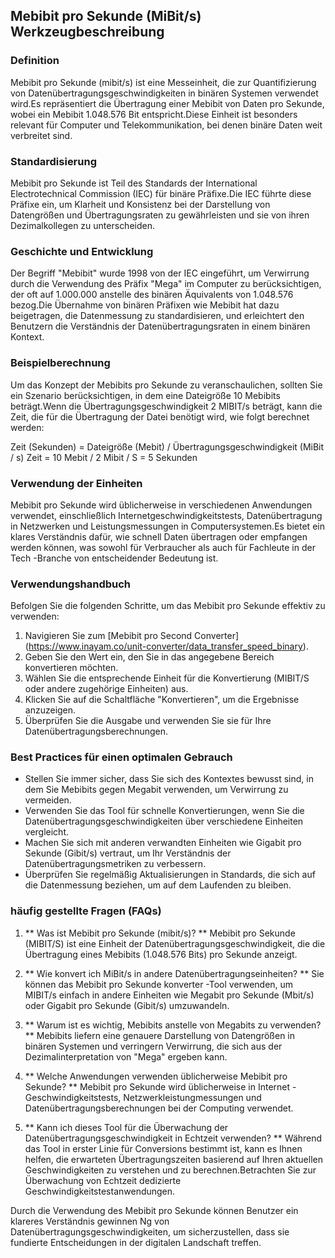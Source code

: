 ## Mebibit pro Sekunde (MiBit/s) Werkzeugbeschreibung

### Definition
Mebibit pro Sekunde (mibit/s) ist eine Messeinheit, die zur Quantifizierung von Datenübertragungsgeschwindigkeiten in binären Systemen verwendet wird.Es repräsentiert die Übertragung einer Mebibit von Daten pro Sekunde, wobei ein Mebibit 1.048.576 Bit entspricht.Diese Einheit ist besonders relevant für Computer und Telekommunikation, bei denen binäre Daten weit verbreitet sind.

### Standardisierung
Mebibit pro Sekunde ist Teil des Standards der International Electrotechnical Commission (IEC) für binäre Präfixe.Die IEC führte diese Präfixe ein, um Klarheit und Konsistenz bei der Darstellung von Datengrößen und Übertragungsraten zu gewährleisten und sie von ihren Dezimalkollegen zu unterscheiden.

### Geschichte und Entwicklung
Der Begriff "Mebibit" wurde 1998 von der IEC eingeführt, um Verwirrung durch die Verwendung des Präfix "Mega" im Computer zu berücksichtigen, der oft auf 1.000.000 anstelle des binären Äquivalents von 1.048.576 bezog.Die Übernahme von binären Präfixen wie Mebibit hat dazu beigetragen, die Datenmessung zu standardisieren, und erleichtert den Benutzern die Verständnis der Datenübertragungsraten in einem binären Kontext.

### Beispielberechnung
Um das Konzept der Mebibits pro Sekunde zu veranschaulichen, sollten Sie ein Szenario berücksichtigen, in dem eine Dateigröße 10 Mebibits beträgt.Wenn die Übertragungsgeschwindigkeit 2 MIBIT/s beträgt, kann die Zeit, die für die Übertragung der Datei benötigt wird, wie folgt berechnet werden:

Zeit (Sekunden) = Dateigröße (Mebit) / Übertragungsgeschwindigkeit (MiBit / s)
Zeit = 10 Mebit / 2 Mibit / S = 5 Sekunden

### Verwendung der Einheiten
Mebibit pro Sekunde wird üblicherweise in verschiedenen Anwendungen verwendet, einschließlich Internetgeschwindigkeitstests, Datenübertragung in Netzwerken und Leistungsmessungen in Computersystemen.Es bietet ein klares Verständnis dafür, wie schnell Daten übertragen oder empfangen werden können, was sowohl für Verbraucher als auch für Fachleute in der Tech -Branche von entscheidender Bedeutung ist.

### Verwendungshandbuch
Befolgen Sie die folgenden Schritte, um das Mebibit pro Sekunde effektiv zu verwenden:
1. Navigieren Sie zum [Mebibit pro Second Converter] (https://www.inayam.co/unit-converter/data_transfer_speed_binary).
2. Geben Sie den Wert ein, den Sie in das angegebene Bereich konvertieren möchten.
3. Wählen Sie die entsprechende Einheit für die Konvertierung (MIBIT/S oder andere zugehörige Einheiten) aus.
4. Klicken Sie auf die Schaltfläche "Konvertieren", um die Ergebnisse anzuzeigen.
5. Überprüfen Sie die Ausgabe und verwenden Sie sie für Ihre Datenübertragungsberechnungen.

### Best Practices für einen optimalen Gebrauch
- Stellen Sie immer sicher, dass Sie sich des Kontextes bewusst sind, in dem Sie Mebibits gegen Megabit verwenden, um Verwirrung zu vermeiden.
- Verwenden Sie das Tool für schnelle Konvertierungen, wenn Sie die Datenübertragungsgeschwindigkeiten über verschiedene Einheiten vergleicht.
- Machen Sie sich mit anderen verwandten Einheiten wie Gigabit pro Sekunde (Gibit/s) vertraut, um Ihr Verständnis der Datenübertragungsmetriken zu verbessern.
- Überprüfen Sie regelmäßig Aktualisierungen in Standards, die sich auf die Datenmessung beziehen, um auf dem Laufenden zu bleiben.

### häufig gestellte Fragen (FAQs)

1. ** Was ist Mebibit pro Sekunde (mibit/s)? **
Mebibit pro Sekunde (MIBIT/S) ist eine Einheit der Datenübertragungsgeschwindigkeit, die die Übertragung eines Mebibits (1.048.576 Bits) pro Sekunde anzeigt.

2. ** Wie konvert ich MiBit/s in andere Datenübertragungseinheiten? **
Sie können das Mebibit pro Sekunde konverter -Tool verwenden, um MIBIT/s einfach in andere Einheiten wie Megabit pro Sekunde (Mbit/s) oder Gigabit pro Sekunde (Gibit/s) umzuwandeln.

3. ** Warum ist es wichtig, Mebibits anstelle von Megabits zu verwenden? **
Mebibits liefern eine genauere Darstellung von Datengrößen in binären Systemen und verringern Verwirrung, die sich aus der Dezimalinterpretation von "Mega" ergeben kann.

4. ** Welche Anwendungen verwenden üblicherweise Mebibit pro Sekunde? **
Mebibit pro Sekunde wird üblicherweise in Internet -Geschwindigkeitstests, Netzwerkleistungmessungen und Datenübertragungsberechnungen bei der Computing verwendet.

5. ** Kann ich dieses Tool für die Überwachung der Datenübertragungsgeschwindigkeit in Echtzeit verwenden? **
Während das Tool in erster Linie für Conversions bestimmt ist, kann es Ihnen helfen, die erwarteten Übertragungszeiten basierend auf Ihren aktuellen Geschwindigkeiten zu verstehen und zu berechnen.Betrachten Sie zur Überwachung von Echtzeit dedizierte Geschwindigkeitstestanwendungen.

Durch die Verwendung des Mebibit pro Sekunde können Benutzer ein klareres Verständnis gewinnen Ng von Datenübertragungsgeschwindigkeiten, um sicherzustellen, dass sie fundierte Entscheidungen in der digitalen Landschaft treffen.